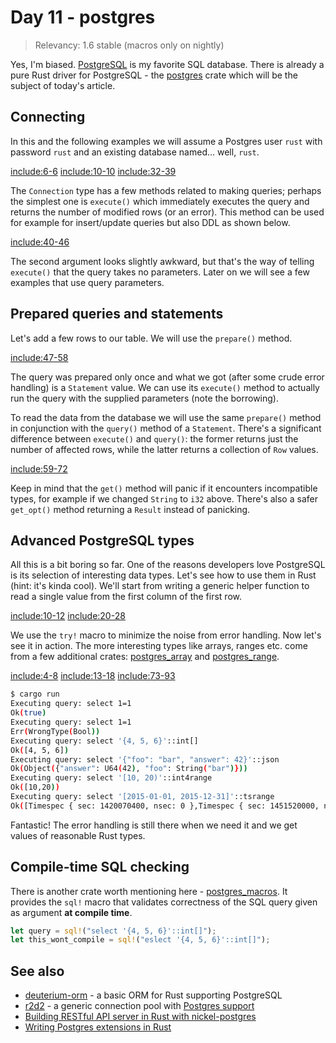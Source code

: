 # Day 11 - postgres

> Relevancy: 1.6 stable (macros only on nightly)

Yes, I'm biased. [PostgreSQL](http://www.postgresql.org/) is my favorite SQL database. There is already a pure Rust driver for PostgreSQL - the [postgres](https://crates.io/crates/postgres) crate which will be the subject of today's article.

Connecting
----------

In this and the following examples we will assume a Postgres user `rust` with password `rust` and an existing database named... well, `rust`.

[include:6-6](../src/day11.rs)
[include:10-10](../src/day11.rs)
[include:32-39](../src/day11.rs)

The `Connection` type has a few methods related to making queries; perhaps the simplest one is `execute()` which immediately executes the query and returns the number of modified rows (or an error). This method can be used for example for insert/update queries but also DDL as shown below.

[include:40-46](../src/day11.rs)

The second argument looks slightly awkward, but that's the way of telling `execute()` that the query takes no parameters. Later on we will see a few examples that use query parameters.

Prepared queries and statements
-------------------------------

Let's add a few rows to our table. We will use the `prepare()` method.

[include:47-58](../src/day11.rs)

The query was prepared only once and what we got (after some crude error handling) is a `Statement` value. We can use its `execute()` method to actually run the query with the supplied parameters (note the borrowing).

To read the data from the database we will use the same `prepare()` method in conjunction with the `query()` method of a `Statement`. There's a significant difference between `execute()` and `query()`: the former returns just the number of affected rows, while the latter returns a collection of `Row` values.

[include:59-72](../src/day11.rs)

Keep in mind that the `get()` method will panic if it encounters incompatible types, for example if we changed `String` to `i32` above. There's also a safer `get_opt()` method returning a `Result` instead of panicking.

Advanced PostgreSQL types
-------------------------

All this is a bit boring so far. One of the reasons developers love PostgreSQL is its selection of interesting data types. Let's see how to use them in Rust (hint: it's kinda cool). We'll start from writing a generic helper function to read a single value from the first column of the first row.

[include:10-12](../src/day11.rs)
[include:20-28](../src/day11.rs)

We use the `try!` macro to minimize the noise from error handling. Now let's see it in action. The more interesting types like arrays, ranges etc. come from a few additional crates: [postgres_array](https://crates.io/crates/postgres_array) and [postgres_range](https://crates.io/crates/postgres_range).

[include:4-8](../src/day11.rs)
[include:13-18](../src/day11.rs)
[include:73-93](../src/day11.rs)

```sh
$ cargo run
Executing query: select 1=1
Ok(true)
Executing query: select 1=1
Err(WrongType(Bool))
Executing query: select '{4, 5, 6}'::int[]
Ok([4, 5, 6])
Executing query: select '{"foo": "bar", "answer": 42}'::json
Ok(Object({"answer": U64(42), "foo": String("bar")}))
Executing query: select '[10, 20)'::int4range
Ok([10,20))
Executing query: select '[2015-01-01, 2015-12-31]'::tsrange
Ok([Timespec { sec: 1420070400, nsec: 0 },Timespec { sec: 1451520000, nsec: 0 }])
```

Fantastic! The error handling is still there when we need it and we get values of reasonable Rust types.

Compile-time SQL checking
-------------------------

There is another crate worth mentioning here - [postgres_macros](https://crates.io/crates/postgres_macros). It provides the `sql!` macro that validates correctness of the SQL query given as argument **at compile time**.

```rust
let query = sql!("select '{4, 5, 6}'::int[]");
let this_wont_compile = sql!("eslect '{4, 5, 6}'::int[]");
```

See also
--------

 * [deuterium-orm](https://github.com/deuterium-orm/deuterium-orm) - a basic ORM for Rust supporting PostgreSQL
 * [r2d2](https://crates.io/crates/r2d2) - a generic connection pool with [Postgres support](https://crates.io/crates/r2d2_postgres)
 * [Building RESTful API server in Rust with nickel-postgres](http://blog.bguiz.com/2014/08/05/restful-api-in-rust-with-nickel-postgres/)
 * [Writing Postgres extensions in Rust](https://github.com/thehydroimpulse/postgres-extension.rs)
